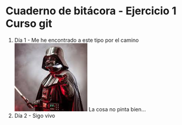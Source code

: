 # Cuaderno de bitácora - Ejercicio 1 Curso git
1. Día 1 - Me he encontrado a este tipo por el camino ![alt text](Darth_Vader.jpg) La cosa no pinta bien...
2. Día 2 - Sigo vivo
